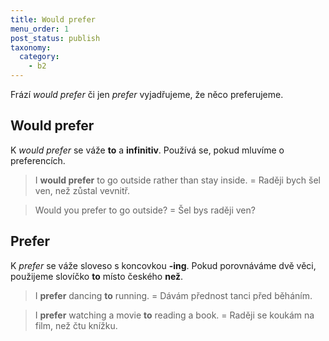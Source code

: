 ```yaml
---
title: Would prefer
menu_order: 1
post_status: publish
taxonomy:
  category:
    - b2
---
```


Frází _would prefer_ či jen _prefer_ vyjadřujeme, že něco preferujeme.

## Would prefer

K _would prefer_ se váže **to** a **infinitiv**. Používá se, pokud mluvíme o preferencích.

> I **would prefer** to go outside rather than stay inside. = Raději bych šel ven, než zůstal vevnitř.

> Would you prefer to go outside? = Šel bys raději ven?

## Prefer

K _prefer_ se váže sloveso s koncovkou **-ing**. Pokud porovnáváme dvě věci, použijeme slovíčko **to** místo českého **než**.

> I **prefer** dancing **to** running. = Dávám přednost tanci před běháním.

> I **prefer** watching a movie **to** reading a book. = Raději se koukám na film, než čtu knížku.
